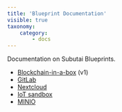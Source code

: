 ```yaml
---
title: 'Blueprint Documentation'
visible: true
taxonomy:
    category:
        - docs
---
```


Documentation on Subutai Blueprints.

- [Blockchain-in-a-box](https://subutai.blog/2018/03/13/welcome-blockchain-in-a-box-the-latest-addition-to-the-subutai-family-of-blueprints/) (v1)
- [GitLab](https://subutai.blog/2018/06/07/deploying-gitlab-through-subutai-the-quick-easy-way/)
- [Nextcloud](https://subutai.blog/2018/07/05/conquer-the-cloud-with-subutai-blueprints-nextcloud-easy-flexible-secure-cloud-storage/)
- [IoT sandbox](https://subutai.blog/2018/10/04/edge-iot-solutions-powered-by-subutai/)
- [MINIO](https://subutai.blog/2018/10/06/subutai-platform-create-your-own-global-private-network/)
